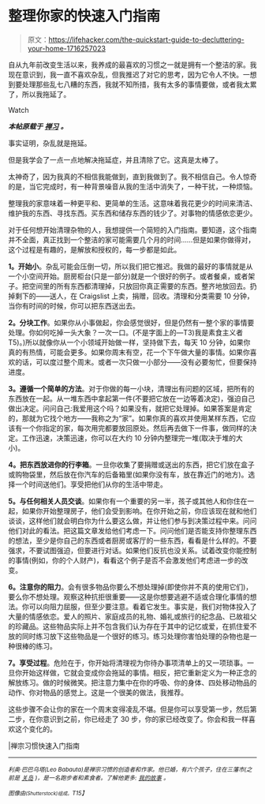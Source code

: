 # 整理你家的快速入门指南

> 原文：<https://lifehacker.com/the-quickstart-guide-to-decluttering-your-home-1716257023>

自从九年前改变生活以来，我养成的最喜欢的习惯之一就是拥有一个整洁的家。我现在意识到，我一直不喜欢杂乱，但我推迟了对它的思考，因为它令人不快。一想到要处理那些乱七八糟的东西，我就不知所措，我有太多的事情要做，或者我太累了，所以我拖延了。

Watch

***本帖原载于*** [***禅习***](http://zenhabits.net/declutter-guide/) ***。***

事实证明，杂乱就是拖延。

但是我学会了一点一点地解决拖延症，并且清除了它。这真是太棒了。

太神奇了，因为我真的不相信我能做到，直到我做到了。我不相信自己。令人惊奇的是，当它完成时，有一种背景噪音从我的生活中消失了，一种干扰，一种烦恼。

整理我的家意味着一种更平和、更简单的生活。这意味着我花更少的时间来清洁、维护我的东西、寻找东西。买东西和储存东西的钱少了。对事物的情感依恋更少。

对于任何想开始清理杂物的人，我想提供一个简短的入门指南。要知道，这个指南并不全面，真正找到一个整洁的家可能需要几个月的时间……但是如果你做得对，这个过程是有趣的，是解放和授权的，每一步都是如此。

**1。开始小**。杂乱可能会压倒一切，所以我们把它推迟。我做的最好的事情就是从一个小空间开始。厨房柜台(只是一部分)就是一个很好的例子。或者餐桌，或者架子。把空间里的所有东西都清理掉，只放回你真正需要的东西。整齐地放回去。扔掉剩下的——送人，在 Craigslist 上卖，捐赠，回收。清理和分类需要 10 分钟，当你有时间的时候，你可以把东西送出去。

**2。分块工作**。如果你从小事做起，你会感觉很好，但是仍然有一整个家的事情要处理。你如何吃掉一头大象？一次一口。(不是字面上的—T3)我是素食主义者 T5)。)所以就像你从一个小领域开始做一样，坚持做下去，每天 10 分钟，如果你真的有热情，可能会更多。如果你周末有空，花一个下午做大量的事情。如果你喜欢的话，可以度过整个周末。或者一次只做一小部分——没有必要匆忙，但要保持进度。

**3。遵循一个简单的方法**。对于你做的每一小块，清理出有问题的区域，把所有的东西放在一起。从一堆东西中拿起第一件(不要把它放在一边等着决定)，强迫自己做出决定。问问自己:我爱用这个吗？如果没有，就把它处理掉。如果答案是肯定的，那就为它找个地方——我称之为“家”。如果你真的喜欢并使用某样东西，它应该有一个你指定的家，每次用完都要放回原处。然后再去做下一件事，做同样的决定。工作迅速，决策迅速，你可以在大约 10 分钟内整理完一堆(取决于堆的大小)。

**4。把东西放进你的行李箱**。一旦你收集了要捐赠或送出的东西，把它们放在盒子或购物袋里，然后放在你汽车的后备箱里(如果你没有车，放在靠近门的地方)。选择一个时间送他们。享受把他们从你的生活中带走。

**5。与任何相关人员交谈**。如果你有一个重要的另一半，孩子或其他人和你住在一起，如果你开始整理房子，他们会受到影响。在你开始之前，你应该现在就和他们谈谈，这样他们就会明白你为什么要这么做，并让他们参与到决策过程中来。问问他们对此的看法。把这篇文章发给他们考虑一下。问问他们是否能支持你整理东西的想法，至少是你自己的东西或者厨房或客厅的一些东西，看看是什么样的。不要强求，不要试图强迫，但要进行对话。如果他们反抗也没关系。试着改变你能控制的事情(例如，你的个人财产)，看看这个例子是否不会激发他们考虑进一步的改变。

**6。注意你的阻力**。会有很多物品你要么不想处理掉(即使你并不真的使用它们)，要么你不想处理。观察这种抗拒很重要——这是你想要逃避不适或合理化事情的想法。你可以向阻力屈服，但至少要注意。看着它发生。事实是，我们对物体投入了大量的情感依恋。爱人的照片、家庭成员的礼物、婚礼或旅行的纪念品、已故祖父的珍藏品。这些物品实际上并不包含我们认为存在于其中的记忆或爱，在抓住爱不放的同时练习放下这些物品是一个很好的练习。练习处理你害怕处理的杂物也是一种很棒的练习。

**7。享受过程**。危险在于，你开始将清理视为你待办事项清单上的又一项琐事。一旦你开始这样做，它就会变成你会拖延的事情。相反，把它重新定义为一种正念的解放练习。做的时候微笑。把注意力集中在你的呼吸、你的身体、四处移动物品的动作、你对物品的感觉上。这是一个很美的做法，我推荐。

这些步骤不会让你的家在一个周末变得凌乱不堪。但是你可以享受第一步，然后第二步，在你意识到之前，你已经走了 30 步，你的家已经改变了。你会和我一样喜欢这个变化的。

|禅宗习惯快速入门指南

* * *

*<small>利奥·巴巴乌塔(Leo Babauta)是禅宗习惯的创造者和作家。他已婚，有六个孩子，住在三藩市(之前是</small>* [*<small>关岛</small>*](http://guampedia.com/) *<small>)，是一名跑步者和素食者。了解他更多:</small>* [*<small>我的故事</small>*](http://zenhabits.net/2007/02/my-story/) *<small>。</small>*

*<small>图像由</small>*[*<small></small>*](http://www.shutterstock.com/pic-90716107/stock-photo-house-icon-on-green-grass-meadow.html)<small>*<small>(Shutterstock)组成。</small>T15】*</small>

<small></small>